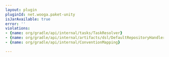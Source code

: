 ```yaml
---
layout: plugin
pluginId: net.wooga.paket-unity
isJarAvailable: true
error: ''
violations:
- {name: org/gradle/api/internal/tasks/TaskResolver}
- {name: org/gradle/api/internal/artifacts/dsl/DefaultRepositoryHandler}
- {name: org/gradle/api/internal/ConventionMapping}

---
```

